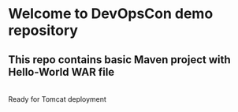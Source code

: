 # Welcome to DevOpsCon demo repository
## This repo contains basic Maven project with Hello-World WAR file 
<BR> Ready for Tomcat deployment 

